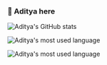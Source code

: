 ### :wave: Aditya here


![Aditya's GitHub stats](https://github-readme-stats.vercel.app/api?username=noobmaster-00&show_icons=true&theme=radical)

![Aditya's most used language](https://github-readme-streak-stats.herokuapp.com/?user=noobmaster-00&theme=dark)

![Aditya's most used language](https://github-readme-stats.vercel.app/api/top-langs?username=noobmaster-00&theme=dark&show_icons=true&locale=en&layout=compact)
